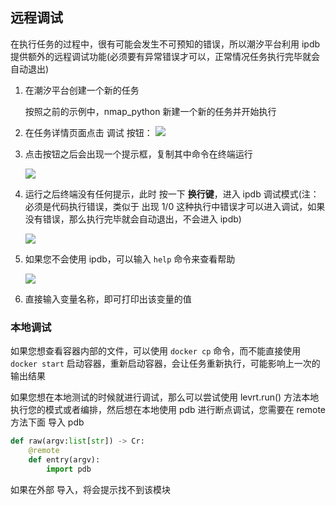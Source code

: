 ## 远程调试

在执行任务的过程中，很有可能会发生不可预知的错误，所以潮汐平台利用 ipdb 提供额外的远程调试功能(必须要有异常错误才可以，正常情况任务执行完毕就会自动退出)

1. 在潮汐平台创建一个新的任务

   按照之前的示例中，nmap_python 新建一个新的任务并开始执行

2. 在任务详情页面点击 调试 按钮：
   ![](https://levimg.s3.cn-northwest-1.amazonaws.com.cn/x/54c988af-d6a8-4bbf-839f-86fd1863155b.png)

3. 点击按钮之后会出现一个提示框，复制其中命令在终端运行

   ![](https://levimg.s3.cn-northwest-1.amazonaws.com.cn/x/27c9c002-a494-47d0-aa5a-6eabba8be71f.JPEG)

4. 运行之后终端没有任何提示，此时 按一下 **换行键**，进入 ipdb 调试模式(注： 必须是代码执行错误，类似于 出现 1/0 这种执行中错误才可以进入调试，如果没有错误，那么执行完毕就会自动退出，不会进入 ipdb)

   ![](https://levimg.s3.cn-northwest-1.amazonaws.com.cn/x/2ef0d6fa-0353-4507-abf1-06c79e489496.JPEG)

5. 如果您不会使用 ipdb，可以输入 `help`  命令来查看帮助

   ![](https://levimg.s3.cn-northwest-1.amazonaws.com.cn/x/484ba238-72f8-4167-8835-103eee3d4ab4.JPEG)

6. 直接输入变量名称，即可打印出该变量的值



### 本地调试

如果您想查看容器内部的文件，可以使用 `docker cp` 命令，而不能直接使用 `docker start` 启动容器，重新启动容器，会让任务重新执行，可能影响上一次的输出结果

如果您想在本地测试的时候就进行调试，那么可以尝试使用 levrt.run()  方法本地执行您的模式或者编排，然后想在本地使用 pdb 进行断点调试，您需要在 remote 方法下面 导入 pdb

```python
def raw(argv:list[str]) -> Cr:
    @remote
    def entry(argv):
		import pdb
```

如果在外部 导入，将会提示找不到该模块
